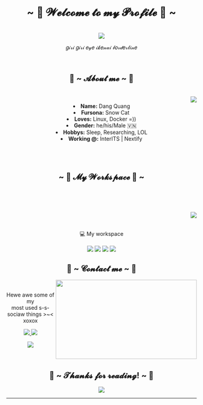 
<body>
  <center>
<h1 align="center">~ 💖 𝓦𝓮𝓵𝓬𝓸𝓶𝓮 𝓽𝓸 𝓶𝔂 𝓟𝓻𝓸𝓯𝓲𝓵𝓮 💖 ~</h1>
<br>
<div align="center">
   <img src="https://i.imgur.com/cFSo5E1.png">
<!--   </a> -->
  <br>
  <p>𝑔𝒾𝓇𝒾 𝑔𝒾𝓇𝒾 𝑒𝓎𝑒 𝒾𝓀𝑒𝓃𝒶𝒾 𝒷𝑜𝓇𝒹𝑒𝓇𝓁𝒾𝓃𝑒</p>
</div>
 <br>
    <div align="center">
      </div>
<div>
<h2 align="center"> 🦊 ~ 𝓐𝓫𝓸𝓾𝓽 𝓶𝓮 ~ 🦊 </h2>
  <br>
  <div align="center">
<img src="https://64.media.tumblr.com/e1f1c97123ae217eb731500e502e0083/tumblr_n9dxcikmIU1qc9zfzo7_r1_250.gif" align="right">
  </div>
  <br>
<li>
 <b>Name:</b> Dang Quang</li>
<li>
<b>Fursona:</b> Snow Cat
</li>
<li>
<b>Loves:</b> Linux, Docker =))
</li>
<li>
<b>Gender:</b> he/his/Male 🇻🇳
</li>
<li>
<b>Hobbys:</b> Sleep, Researching, LOL
</li>
<li>
<b>Working @:</b> InterITS | Nextify
</li>
<br><br><br>
</div>
<div>
<h2 align="center">            ~ 📇 𝓜𝔂 𝓦𝓸𝓻𝓴𝓼𝓹𝓪𝓬𝓮  📇 ~</h2>
 <br>
<p>
  <br>
  <div align="center">
<img src="https://i.pinimg.com/originals/8d/4b/77/8d4b77c44b7a68c0fd609411e2c0ec3c.gif" align="right">
  </div>
  <br>
</div>
<div>
  <br>


<!-- <p align='center'>
  
  <a href="https://www.facebook.com/DQ1701/">
    <img src="https://img.shields.io/badge/Facebook-1877F2?style=for-the-badge&logo=facebook&logoColor=white" />
  </a>&nbsp;&nbsp;
  <a href="https://twitter.com/dangquangtran1">
    <img src="https://img.shields.io/badge/Twitter-1DA1F2?style=for-the-badge&logo=twitter&logoColor=white" />        
  </a>&nbsp;&nbsp;
  
</p>

<p align='center'>
  <a href="#"><img src="https://github-readme-stats.vercel.app/api?username=devtdq1701&show_icons=true&count_private=true&theme=dark" width="350"></a>
</p> -->

<p align='center'>
  💻 My workspace<br/><br/>
  <img src="https://img.shields.io/badge/Ubuntu-E95420?style=for-the-badge&logo=ubuntu&logoColor=white" />
  <img src="https://img.shields.io/badge/intel-core%20i5%208th-%230071C5.svg?&style=for-the-badge&logo=intel&logoColor=white" />
  <img src="https://img.shields.io/badge/RAM-16GB-%230071C5.svg?&style=for-the-badge&logoColor=white" />
  <img src="https://img.shields.io/badge/AMD-Radeon_R5_M230-ED1C24?style=for-the-badge&logo=amd&logoColor=white" />
</p>

<h2 align="center">           📝 ~ 𝓒𝓸𝓷𝓽𝓪𝓬𝓽 𝓶𝓮 ~ 📝</h2>
  <div align="center">
<img src="https://i.imgur.com/KXx0cCx.gif" align="right" width="373.5px" height="208.5px">
  </div>
<br>
<p align="center">Hewe awe some of my <br>
most used s-s-sociaw things >~< xoxox</p>
<p align="center">
  <a href="https://www.facebook.com/DQ1701/" target="_blank">
    <img src="https://img.shields.io/badge/DQ1701%20-%237289DA.svg?style=for-the-badge&logo=facebook&logoColor=white" />
  </a> 
  <a href="https://t.me/quang1701" target="_blank">
    <img src="https://img.shields.io/badge/@quang1701%20-%237289DA.svg?&style=for-the-badge&logo=telegram&logoColor=white"/>
  </a>
</p>
<p align="center">
  <a href="mailto:nnhuyenmyepu1701@gmail.com" target="_blank">
    <img src="https://img.shields.io/badge/nnhuyenmyepu1701@gmail.com%20-%239146FF.svg?&style=for-the-badge&logo=Gmail&logoColor=white"/>
  </a>
</p>
</div>
<br>
<div>
<h2 align="center">💖 ~ 𝓣𝓱𝓪𝓷𝓴𝓼 𝓯𝓸𝓻 𝓻𝓮𝓪𝓭𝓲𝓷𝓰! ~ 💖</h2>
<div align="center">
<img src="https://thumbs.gfycat.com/ElderlyNiceIsopod-size_restricted.gif">
</div>
<hr>
</div>
</div>
    </center>
</body>


